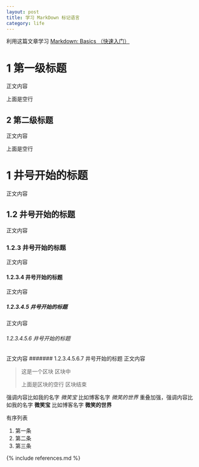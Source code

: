 ```yaml
---
layout: post
title: 学习 MarkDown 标记语言
category: life
---
```


利用这篇文章学习 [Markdown: Basics （快速入门）](http://wowubuntu.com/markdown/basic.html)

1 第一级标题
=================
正文内容

上面是空行

2 第二级标题
----------------
正文内容

上面是空行


# 1 井号开始的标题
正文内容
## 1.2 井号开始的标题
正文内容
### 1.2.3 井号开始的标题
正文内容
#### 1.2.3.4 井号开始的标题
正文内容
##### 1.2.3.4.5 井号开始的标题
正文内容
###### 1.2.3.4.5.6 井号开始的标题
正文内容
####### 1.2.3.4.5.6.7 井号开始的标题
正文内容


>这是一个区块
>区块中
>
>上面是区块的空行
>区块结束


强调内容比如我的名字 *微笑宝* 比如博客名字 _微笑的世界_
重叠加强，强调内容比如我的名字 **微笑宝** 比如博客名字 __微笑的世界__


有序列表

1. 第一条
2. 第二条
3. 第三条






{% include references.md %}
